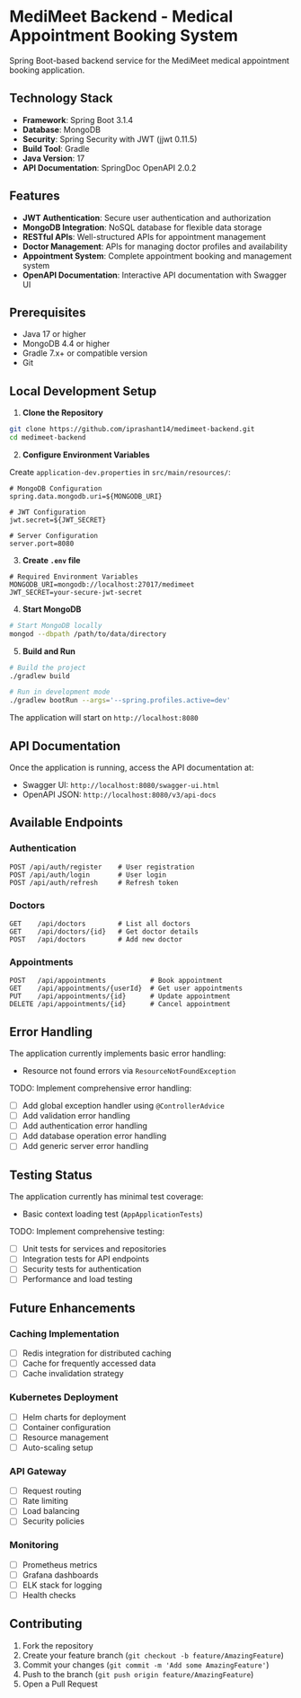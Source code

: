 # MediMeet Backend - Medical Appointment Booking System

Spring Boot-based backend service for the MediMeet medical appointment booking application.

## Technology Stack

- **Framework**: Spring Boot 3.1.4
- **Database**: MongoDB
- **Security**: Spring Security with JWT (jjwt 0.11.5)
- **Build Tool**: Gradle
- **Java Version**: 17
- **API Documentation**: SpringDoc OpenAPI 2.0.2

## Features

- **JWT Authentication**: Secure user authentication and authorization
- **MongoDB Integration**: NoSQL database for flexible data storage
- **RESTful APIs**: Well-structured APIs for appointment management
- **Doctor Management**: APIs for managing doctor profiles and availability
- **Appointment System**: Complete appointment booking and management system
- **OpenAPI Documentation**: Interactive API documentation with Swagger UI

## Prerequisites

- Java 17 or higher
- MongoDB 4.4 or higher
- Gradle 7.x+ or compatible version
- Git

## Local Development Setup

1. **Clone the Repository**
```bash
git clone https://github.com/iprashant14/medimeet-backend.git
cd medimeet-backend
```

2. **Configure Environment Variables**

Create `application-dev.properties` in `src/main/resources/`:
```properties
# MongoDB Configuration
spring.data.mongodb.uri=${MONGODB_URI}

# JWT Configuration
jwt.secret=${JWT_SECRET}

# Server Configuration
server.port=8080
```

3. **Create `.env` file**
```properties
# Required Environment Variables
MONGODB_URI=mongodb://localhost:27017/medimeet
JWT_SECRET=your-secure-jwt-secret
```

4. **Start MongoDB**
```bash
# Start MongoDB locally
mongod --dbpath /path/to/data/directory
```

5. **Build and Run**
```bash
# Build the project
./gradlew build

# Run in development mode
./gradlew bootRun --args='--spring.profiles.active=dev'
```

The application will start on `http://localhost:8080`

## API Documentation

Once the application is running, access the API documentation at:
- Swagger UI: `http://localhost:8080/swagger-ui.html`
- OpenAPI JSON: `http://localhost:8080/v3/api-docs`

## Available Endpoints

### Authentication
```
POST /api/auth/register    # User registration
POST /api/auth/login       # User login
POST /api/auth/refresh     # Refresh token
```

### Doctors
```
GET    /api/doctors        # List all doctors
GET    /api/doctors/{id}   # Get doctor details
POST   /api/doctors        # Add new doctor
```

### Appointments
```
POST   /api/appointments           # Book appointment
GET    /api/appointments/{userId}  # Get user appointments
PUT    /api/appointments/{id}      # Update appointment
DELETE /api/appointments/{id}      # Cancel appointment
```

## Error Handling

The application currently implements basic error handling:
- Resource not found errors via `ResourceNotFoundException`

TODO: Implement comprehensive error handling:
- [ ] Add global exception handler using `@ControllerAdvice`
- [ ] Add validation error handling
- [ ] Add authentication error handling
- [ ] Add database operation error handling
- [ ] Add generic server error handling

## Testing Status

The application currently has minimal test coverage:
- Basic context loading test (`AppApplicationTests`)

TODO: Implement comprehensive testing:
- [ ] Unit tests for services and repositories
- [ ] Integration tests for API endpoints
- [ ] Security tests for authentication
- [ ] Performance and load testing

## Future Enhancements

### Caching Implementation
- [ ] Redis integration for distributed caching
- [ ] Cache for frequently accessed data
- [ ] Cache invalidation strategy

### Kubernetes Deployment
- [ ] Helm charts for deployment
- [ ] Container configuration
- [ ] Resource management
- [ ] Auto-scaling setup

### API Gateway
- [ ] Request routing
- [ ] Rate limiting
- [ ] Load balancing
- [ ] Security policies

### Monitoring
- [ ] Prometheus metrics
- [ ] Grafana dashboards
- [ ] ELK stack for logging
- [ ] Health checks

## Contributing

1. Fork the repository
2. Create your feature branch (`git checkout -b feature/AmazingFeature`)
3. Commit your changes (`git commit -m 'Add some AmazingFeature'`)
4. Push to the branch (`git push origin feature/AmazingFeature`)
5. Open a Pull Request
